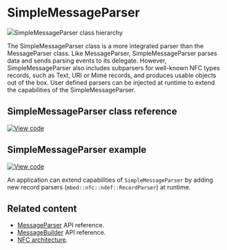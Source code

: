 # SimpleMessageParser

<span class="images">![](https://os.mbed.com/docs/mbed-os/development/mbed-os-api-doxy/classmbed_1_1nfc_1_1ndef_1_1common_1_1_simple_message_parser.png)<span>SimpleMessageParser class hierarchy</span></span>

The SimpleMessageParser class is a more integrated parser than the MessageParser class. Like MessageParser, SimpleMessageParser parses data and sends parsing events to its delegate. However, SimpleMessageParser also includes subparsers for well-known NFC types records, such as Text, URI or Mime records, and produces usable objects out of the box. User defined parsers can be injected at runtime to extend the capabilities of the SimpleMessageParser.

## SimpleMessageParser class reference

[![View code](https://www.mbed.com/embed/?type=library)](https://os.mbed.com/docs/mbed-os/development/mbed-os-api-doxy/classmbed_1_1nfc_1_1ndef_1_1common_1_1_simple_message_parser.html)

## SimpleMessageParser example

[![View code](https://www.mbed.com/embed/?url=https://github.com/ARMmbed/mbed-os-snippet-SimpleMessageParser/tree/v6.5)](https://github.com/ARMmbed/mbed-os-snippet-SimpleMessageParser/blob/v6.5/main.cpp)

An application can extend capabilities of `SimpleMessageParser` by adding new record parsers (`mbed::nfc::ndef::RecordParser`) at runtime.

## Related content

- [MessageParser](messageparser.html) API reference.
- [MessageBuilder](messagebuilder.html) API reference.
- [NFC architecture](../apis/nfc-technology.html).
